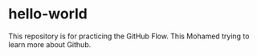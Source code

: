 # hello-world
This repository is for practicing the GitHub Flow.
This Mohamed trying to learn more about Github.
